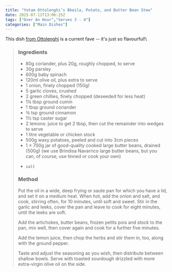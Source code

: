 ```yaml
---
title: "Yotam Ottolenghi’s Bkeila, Potato, and Butter Bean Stew"
date: 2025-07-11T13:06:25Z
tags: ["Over An Hour","Serves 3 - 4"]
categories: ["Main Dishes"]
---
```


This dish [from Ottolenghi](https://thehappyfoodie.co.uk/recipes/yotam-ottolenghis-bkeila-potato-and-butter-bean-stew/) is a current fave -- it's just so flavourful!\

> ### Ingredients
> * 80g coriander, plus 20g, roughly chopped, to serve
> * 30g parsley
> * 600g baby spinach
> * 120ml olive oil, plus extra to serve
> * 1 onion, finely chopped (150g)
> * 5 garlic cloves, crushed
> * 2 green chillies, finely chopped (deseeded for less heat)
> * 1¼ tbsp ground cumin
> * 1 tbsp ground coriander
> * ¾ tsp ground cinnamon
> * 1½ tsp caster sugar
> * 2 lemons: juice to get 2 tbsp, then cut the remainder into wedges to serve
> * 1 litre vegetable or chicken stock
> * 500g waxy potatoes, peeled and cut into 3cm pieces
> * 1 × 700g jar of good-quality cooked large butter beans, drained (500g) (we use Brindisa Navarrico large butter beans, but you can, of course, use tinned or cook your own)
> * 	salt
> 
> ### Method
>
> Put the oil in a wide, deep frying or saute pan for which you have a lid, and set it on a medium heat. When hot, add the onion and salt, and cook, stirring often, for 10 minutes, until soft and sweet. Stir in the garlic and leeks, cover the pan and leave to cook for eight minutes, until the leeks are soft.
> 
> Add the artichokes, butter beans, frozen petits pois and stock to the pan, mix well, then cover again and cook for a further five minutes.
> 
> Add the lemon juice, then chop the herbs and stir them in, too, along with the ground pepper.
> 
> Taste and adjust the seasoning as you wish, then distribute between shallow bowls. Serve with toasted sourdough drizzled with more extra-virgin olive oil on the side.
